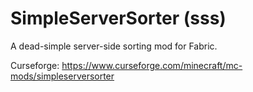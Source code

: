 # SimpleServerSorter (sss)

A dead-simple server-side sorting mod for Fabric.

Curseforge: https://www.curseforge.com/minecraft/mc-mods/simpleserversorter
